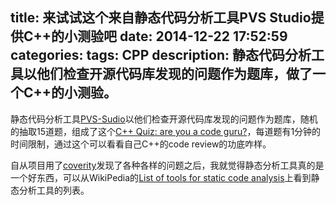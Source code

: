 title: 来试试这个来自静态代码分析工具PVS Studio提供C++的小测验吧
date: 2014-12-22 17:52:59
categories:
tags: CPP
description: 静态代码分析工具以他们检查开源代码库发现的问题作为题库，做了一个C++的小测验。
---
静态代码分析工具[PVS-Sudio](http://www.viva64.com/en/pvs-studio/)以他们检查开源代码库发现的问题作为题库，随机的抽取15道题，组成了这个[C++ Quiz: are you a code guru?](http://q.viva64.com/)，每道题有1分钟的时间限制，通过这个可以看看自己C++的code review的功底咋样。

自从项目用了[coverity](http://www.coverity.com/)发现了各种各样的问题之后，我就觉得静态分析工具真的是一个好东西，可以从WikiPedia的[List of tools for static code analysis](http://en.wikipedia.org/wiki/List_of_tools_for_static_code_analysis)上看到静态分析工具的列表。